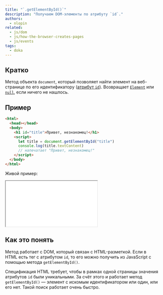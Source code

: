 ```yaml
---
title: "`.getElementById()`"
description: "Получаем DOM-элементы по атрибуту `id`."
authors:
  - nlopin
related:
  - js/dom
  - js/how-the-browser-creates-pages
  - js/events
tags:
  - doka
---
```


## Кратко

Метод объекта `document`, который позволяет найти элемент на веб-странице по его идентификатору ([атрибут `id`](/html/global-attrs/#id)). Возвращает [`Element`](/js/element/) или [`null`](/js/null-primitive/), если ничего не нашлось.

## Пример

```html
<html>
  <head></head>
  <body>
    <h1 id="title">Привет, незнакомец!</h1>
    <script>
      let title = document.getElementById("title")
      console.log(title.textContent)
      // напечатает "Привет, незнакомец!"
    </script>
  </body>
</html>
```

Живой пример:

<iframe title="Название — getElementById() — Дока" src="demos/Lopinopulos-XwKRaZ/" height="150"></iframe>

## Как это понять

Метод работает с DOM, который связан с HTML-разметкой. Если в HTML есть тег с атрибутом `id`, то его можно получить из JavaScript с помощью метода `getElementById()`.

Спецификация HTML требует, чтобы в рамках одной страницы значения атрибутов `id` были уникальными. За счёт этого и работает метод `getElementById()` — элемент с искомым идентификатором или один, или его нет. Такой поиск работает очень быстро.
